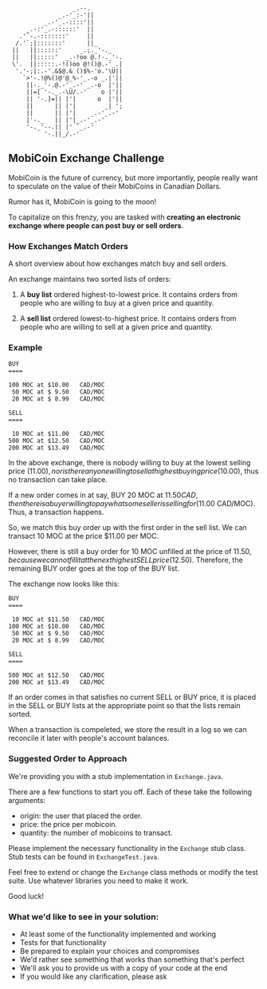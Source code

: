                       _.--.
                  _.-'_:-'||
              _.-'_.-::::'||
         _.-:'_.-::::::'  ||
       .'`-.-:::::::'     ||
      /.'`;|:::::::'      ||_
     ||   ||::::::'     _.;._'-._
     ||   ||:::::'  _.-!oo @.!-._'-.
     \'.  ||:::::.-!()oo @!()@.-'_.|
      '.'-;|:.-'.&$@.& ()$%-'o.'\U||
        `>'-.!@%()@'@_%-'_.-o _.|'||
         ||-._'-.@.-'_.-' _.-o  |'||
         ||=[ '-._.-\U/.-'    o |'||
         || '-.]=|| |'|      o  |'||
         ||      || |'|        _| ';
         ||      || |'|    _.-'_.-'
         |'-._   || |'|_.-'_.-'
         '-._'--.|| |' `_.-'
              '-.||_/.-'

## MobiCoin Exchange Challenge

MobiCoin is the future of currency, but more importantly, people really want to
speculate on the value of their MobiCoins in Canadian Dollars.

Rumor has it, MobiCoin is going to the moon!

To capitalize on this frenzy, you are tasked with **creating an electronic
exchange where people can post buy or sell orders**.


### How Exchanges Match Orders

A short overview about how exchanges match buy and sell orders.

An exchange maintains two sorted lists of orders:

1. A **buy list** ordered highest-to-lowest price. It contains orders from
people who are willing to buy at a given price and quantity.

2. A **sell list** ordered lowest-to-highest price. It contains orders from
people who are willing to sell at a given price and quantity.

### Example

    BUY
    ====

    100 MOC at $10.00   CAD/MOC
     50 MOC at $ 9.50   CAD/MOC
     20 MOC at $ 8.99   CAD/MOC

    SELL
    ====

     10 MOC at $11.00   CAD/MOC
    500 MOC at $12.50   CAD/MOC
    200 MOC at $13.49   CAD/MOC

In the above exchange, there is nobody willing to buy at the lowest selling
price ($11.00), nor is there anyone willing to sell at highest buying
price ($10.00), thus no transaction can take place.

If a new order comes in at say, BUY 20 MOC at $11.50 CAD, then there is a buyer
willing to pay what some seller is selling for ($11.00 CAD/MOC). Thus, a
transaction happens.

So, we match this buy order up with the first order in the sell list. We can
transact 10 MOC at the price $11.00 per MOC.

However, there is still a buy order for 10 MOC unfilled at the price
of $11.50, because we cannot fill it at the next highest SELL price ($12.50).
Therefore, the remaining BUY order goes at the top of the BUY list.

The exchange now looks like this:

    BUY
    ====

     10 MOC at $11.50   CAD/MOC
    100 MOC at $10.00   CAD/MOC
     50 MOC at $ 9.50   CAD/MOC
     20 MOC at $ 8.99   CAD/MOC

    SELL
    ====

    500 MOC at $12.50   CAD/MOC
    200 MOC at $13.49   CAD/MOC

If an order comes in that satisfies no current SELL or BUY price, it is
placed in the SELL or BUY lists at the appropriate point so that the lists
remain sorted.

When a transaction is compeleted, we store the result in a log so we can
reconcile it later with people's account balances.


### Suggested Order to Approach

We're providing you with a stub implementation in `Exchange.java`.

There are a few functions to start you off. Each of these take the following
arguments:

- origin: the user that placed the order.
- price: the price per mobicoin.
- quantity: the number of mobicoins to transact.

Please implement the necessary functionality in the `Exchange` stub class.
Stub tests can be found in `ExchangeTest.java`.

Feel free to extend or change the `Exchange` class methods or modify the test
suite. Use whatever libraries you need to make it work.

Good luck!

### What we'd like to see in your solution:

- At least some of the functionality implemented and working
- Tests for that functionality
- Be prepared to explain your choices and compromises
- We'd rather see something that works than something that's perfect
- We'll ask you to provide us with a copy of your code at the end
- If you would like any clarification, please ask
